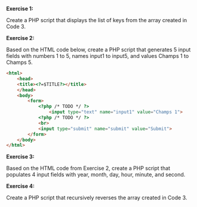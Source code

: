 **Exercise 1:**

Create a PHP script that displays the list of keys from the array created in Code 3.

**Exercise 2:**

Based on the HTML code below, create a PHP script that generates 5 input fields with numbers 1 to 5, names input1 to input5, and values Champs 1 to Champs 5.

```html
<html>
    <head>
    <title><?=$TITLE?></title>
    </head>
    <body>
        <form>
            <?php /* TODO */ ?>
                <input type="text" name="input1" value="Champs 1"> 
            <?php /* TODO */ ?>
            <br>
            <input type="submit" name="submit" value="Submit">
        </form>
    </body>
</html>
```

**Exercise 3:**

Based on the HTML code from Exercise 2, create a PHP script that populates 4 input fields with year, month, day, hour, minute, and second.

**Exercise 4:**

Create a PHP script that recursively reverses the array created in Code 3.